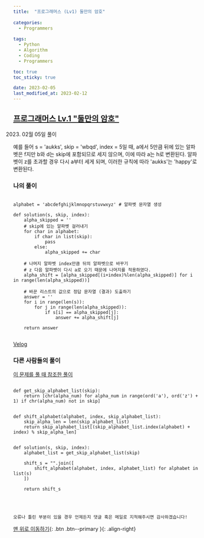 ```yaml
---
title:  "프로그래머스 (Lv1) 둘만의 암호" 
 
categories:
  - Programmers
 
tags:
  - Python
  - Algorithm
  - Coding
  - Programmers

toc: true
toc_sticky: true

date: 2023-02-05
last_modified_at: 2023-02-12
---
```



## [프로그래머스 Lv.1 "둘만의 암호"](https://school.programmers.co.kr/learn/courses/30/lessons/155652)

2023. 02월 05일 풀이

예를 들어 s = 'aukks', skip = 'wbqd', index = 5일 때, a에서 5만큼 뒤에 있는 알파벳은 f지만 b와 d는 skip에 포함되므로 세지 않으며, 이에 따라 a는 h로 변환된다. 알파벳이 z를 초과할 경우 다시 a부터 세게 되며, 이러한 규칙에 따라 'aukks'는 'happy'로 변환된다.

### 나의 풀이

``` Python3

alphabet = 'abcdefghijklmnopqrstuvwxyz' # 알파벳 문자열 생성

def solution(s, skip, index):
    alpha_skipped = ''
    # skip에 있는 알파벳 걸러내기
    for char in alphabet:
        if char in list(skip):
            pass
        else:
            alpha_skipped += char
            
    # 나머지 알파벳 index만큼 뒤의 알파벳으로 바꾸기
    # z 다음 알파벳이 다시 a로 오기 때문에 나머지를 적용하였다.
    alpha_shift = [alpha_skipped[(i+index)%len(alpha_skipped)] for i in range(len(alpha_skipped))]
    
    # 바꾼 리스트의 값으로 정답 문자열 (결과) 도출하기
    answer = ''
    for i in range(len(s)):
        for j in range(len(alpha_skipped)):
            if s[i] == alpha_skipped[j]:
                answer += alpha_shift[j]

    return answer
    
```

[Velog](https://velog.io/@deepshadow/%ED%8C%8C%EC%9D%B4%EC%8D%AC3-%EC%BD%94%EB%94%A9%ED%85%8C%EC%8A%A4%ED%8A%B8-%EB%91%98%EB%A7%8C%EC%9D%98-%EC%95%94%ED%98%B8)

### 다른 사람들의 풀이

[이 문제를 풀 때 참조한 풀이](https://somjang.tistory.com/entry/Programmers-%EB%91%98%EB%A7%8C%EC%9D%98-%EC%95%94%ED%98%B8-Python)

``` Python3

def get_skip_alphabet_list(skip):
    return [chr(alpha_num) for alpha_num in range(ord('a'), ord('z') + 1) if chr(alpha_num) not in skip]


def shift_alphabet(alphabet, index, skip_alphabet_list):
    skip_alpha_len = len(skip_alphabet_list)
    return skip_alphabet_list[(skip_alphabet_list.index(alphabet) + index) % skip_alpha_len]
    

def solution(s, skip, index):    
    alphabet_list = get_skip_alphabet_list(skip)
    
    shift_s = "".join([
        shift_alphabet(alphabet, index, alphabet_list) for alphabet in list(s)
    ])
    
    return shift_s
    
```

<br>

    오류나 틀린 부분이 있을 경우 언제든지 댓글 혹은 메일로 지적해주시면 감사하겠습니다!

[맨 위로 이동하기](#){: .btn .btn--primary }{: .align-right}
